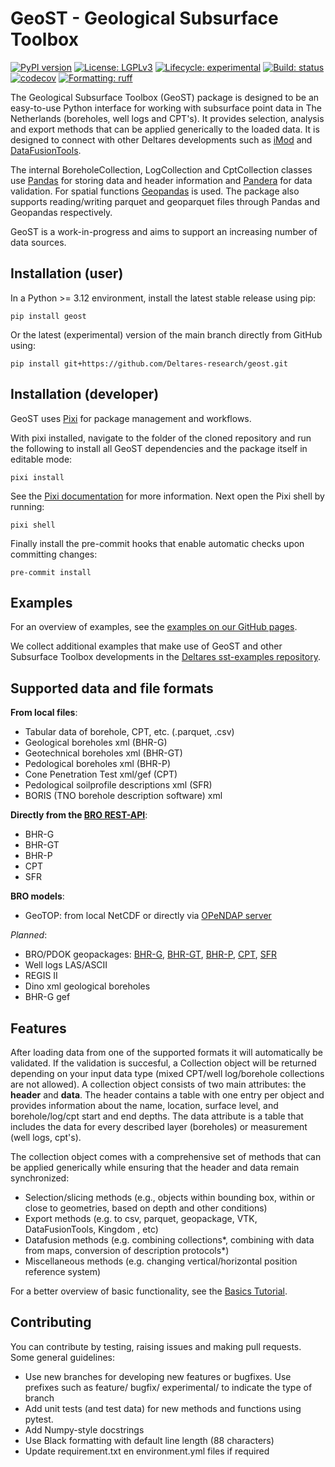 # GeoST - Geological Subsurface Toolbox
[![PyPI version](https://img.shields.io/pypi/v/geost.svg)](https://pypi.org/project/geost)
[![License: LGPLv3](https://img.shields.io/pypi/l/geost)](https://choosealicense.com/licenses/lgpl-3.0)
[![Lifecycle: experimental](https://lifecycle.r-lib.org/articles/figures/lifecycle-experimental.svg)](https://lifecycle.r-lib.org/articles/stages.html)
[![Build: status](https://img.shields.io/github/actions/workflow/status/deltares-research/geost/ci.yml)](https://github.com/Deltares-research/geost/actions)
[![codecov](https://codecov.io/gh/Deltares-research/geost/graph/badge.svg?token=HCNGLWTQ2H)](https://codecov.io/gh/Deltares-research/geost)
[![Formatting: ruff](https://img.shields.io/endpoint?url=https://raw.githubusercontent.com/astral-sh/ruff/main/assets/badge/v2.json)](https://github.com/charliermarsh/ruff)

The Geological Subsurface Toolbox (GeoST) package is designed to be an easy-to-use Python interface for working with subsurface point data in The Netherlands (boreholes, well logs and CPT's). It provides selection, analysis and export methods that can be applied generically to the loaded data. It is designed to connect with other Deltares developments such as [iMod](https://github.com/Deltares/imod-python) and [DataFusionTools](https://publicwiki.deltares.nl/display/TKIP/Data+Fusion+Tools).

The internal BoreholeCollection, LogCollection and CptCollection classes use [Pandas](https://pandas.pydata.org/) for storing data and header information and  [Pandera](https://pandera.readthedocs.io/en/stable/) for data validation. For spatial functions [Geopandas](https://geopandas.org/en/stable/) is used. The package also supports reading/writing parquet and geoparquet files through Pandas and Geopandas respectively.

GeoST is a work-in-progress and aims to support an increasing number of data sources.

## Installation (user)
In a Python >= 3.12 environment, install the latest stable release using pip:

    pip install geost

Or the latest (experimental) version of the main branch directly from GitHub using:

    pip install git+https://github.com/Deltares-research/geost.git

## Installation (developer)
GeoST uses [Pixi](https://github.com/prefix-dev/pixi) for package management and workflows.

With pixi installed, navigate to the folder of the cloned repository and run the following to install all GeoST dependencies and the package itself in editable mode:

    pixi install

See the [Pixi documentation](https://pixi.sh/latest/) for more information. Next open
the Pixi shell by running:

    pixi shell

Finally install the pre-commit hooks that enable automatic checks upon committing changes:

    pre-commit install


## Examples
For an overview of examples, see the [examples on our GitHub pages](https://deltares-research.github.io/geost/examples.html).

We collect additional examples that make use of GeoST and other Subsurface Toolbox developments in
the [Deltares sst-examples repository](https://github.com/Deltares-research/sst-examples).

## Supported data and file formats
**From local files**:
- Tabular data of borehole, CPT, etc. (.parquet, .csv)
- Geological boreholes xml (BHR-G)
- Geotechnical boreholes xml (BHR-GT)
- Pedological boreholes xml (BHR-P)
- Cone Penetration Test xml/gef (CPT)
- Pedological soilprofile descriptions xml (SFR)
- BORIS (TNO borehole description software) xml

**Directly from the [BRO REST-API](https://www.bro-productomgeving.nl/bpo/latest/url-s-publieke-rest-services)**:
- BHR-G
- BHR-GT
- BHR-P
- CPT
- SFR

**BRO models**:
- GeoTOP: from local NetCDF or directly via [OPeNDAP server](https://dinodata.nl/opendap/)

*Planned*:
- BRO/PDOK geopackages: [BHR-G](https://service.pdok.nl/bzk/bro-geologisch-booronderzoek/atom/index.xml), [BHR-GT](https://service.pdok.nl/bzk/bro-geotechnischbooronderzoek/atom/v1_0/index.xml), [BHR-P](https://service.pdok.nl/bzk/brobhrpvolledigeset/atom/v1_1/index.xml), [CPT](https://service.pdok.nl/bzk/brocptvolledigeset/atom/v1_0/index.xml), [SFR](https://service.pdok.nl/bzk/bodem/bro-wandonderzoek/atom/index.xml)
- Well logs LAS/ASCII
- REGIS II
- Dino xml geological boreholes
- BHR-G gef

## Features
After loading data from one of the supported formats it will automatically be validated. If the validation is succesful, a Collection object will be returned depending on your input data type (mixed CPT/well log/borehole collections are not allowed). A collection object consists of two main attributes: the **header** and **data**. The header contains a table with one entry per object and provides information about the name, location, surface level, and borehole/log/cpt start and end depths. The data attribute is a table that includes the data for every described layer (boreholes) or measurement (well logs, cpt's).

The collection object comes with a comprehensive set of methods that can be applied generically while ensuring that the header and data remain synchronized:

- Selection/slicing methods (e.g., objects within bounding box, within or close to geometries, based on depth and other conditions)
- Export methods (e.g. to csv, parquet, geopackage, VTK, DataFusionTools, Kingdom , etc)
- Datafusion methods (e.g. combining collections*, combining with data from maps, conversion of description protocols*)
- Miscellaneous methods (e.g. changing vertical/horizontal position reference system)

For a better overview of basic functionality, see the [Basics Tutorial](https://github.com/Deltares-research/geost/tree/main/tutorials).

## Contributing

You can contribute by testing, raising issues and making pull requests. Some general guidelines:

- Use new branches for developing new features or bugfixes. Use prefixes such as feature/ bugfix/ experimental/ to indicate the type of branch
- Add unit tests (and test data) for new methods and functions using pytest.
- Add Numpy-style docstrings
- Use Black formatting with default line length (88 characters)
- Update requirement.txt en environment.yml files if required

